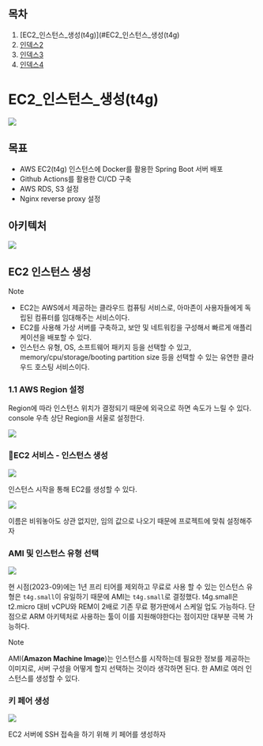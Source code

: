 
## 목차

1. [EC2_인스턴스_생성(t4g)](#EC2_인스턴스_생성(t4g)
2. [인덱스2](#인덱스2)
3. [인덱스3](#인덱스3)
4. [인덱스4](#인덱스4)


# EC2_인스턴스_생성(t4g)

![](https://i.imgur.com/hnj1tcm.png)

## 목표
- AWS EC2(t4g) 인스턴스에 Docker를 활용한 Spring Boot 서버 배포
- Github Actions를 활용한 CI/CD 구축
- AWS RDS, S3 설정
- Nginx reverse proxy 설정


## 아키텍처

![](https://i.imgur.com/lUUzgum.jpg)
## EC2 인스턴스 생성

> [!NOTE]
> - EC2는 AWS에서 제공하는 클라우드 컴퓨팅 서비스로, 아마존이 사용자들에게 독립된 컴퓨터를 임대해주는 서비스이다.
> - EC2를 사용해 가상 서버를 구축하고, 보안 및 네트워킹을 구성해서 빠르게 애플리케이션을 배포할 수 있다.
> - 인스턴스 유형, OS, 소프트웨어 패키지 등을 선택할 수 있고, memory/cpu/storage/booting partition size 등을 선택할 수 있는 유연한 클라우드 호스팅 서비스이다.


### 1.1 AWS Region 설정

Region에 따라 인스턴스 위치가 결정되기 때문에 외국으로 하면 속도가 느릴 수 있다.
console 우측 상단 Region을 서울로 설정한다.

![](https://i.imgur.com/kILVQrc.png)

### EC2 서비스 - 인스턴스 생성

![](https://i.imgur.com/16qn0ND.png)

인스턴스 시작을 통해 EC2를 생성할 수 있다.

![](https://i.imgur.com/4fZhbm2.png)

이름은 비워놓아도 상관 없지만, 임의 값으로 나오기 때문에 프로젝트에 맞춰 설정해주자

### AMI 및 인스턴스 유형 선택


![](https://i.imgur.com/CznJ9l9.png)


현 시점(2023-09)에는 1년 프리 티어를 제외하고 무료로 사용 할 수 있는 인스턴스 유형은 `t4g.small`이 유일하기 때문에 AMI는 `t4g.small`로 결정했다.
t4g.small은 t2.micro 대비 vCPU와 REM이 2배로 기존 무료 평가판에서 스케일 업도 가능하다. 단점으로 ARM 아키텍처로 사용하는 툴이 이를 지원해야한다는 점이지만 대부분 극복 가능하다.

> [!NOTE]
> AMI(**Amazon Machine Image**)는 인스턴스를 시작하는데 필요한 정보를 제공하는 이미지로, 서버 구성을 어떻게 할지 선택하는 것이라 생각하면 된다.
> 한 AMI로 여러 인스턴스를 생성할 수 있다.

### 키 페어 생성

![](https://i.imgur.com/WoOrqbu.png)

EC2 서버에 SSH 접속을 하기 위해 키 페어를 생성하자

